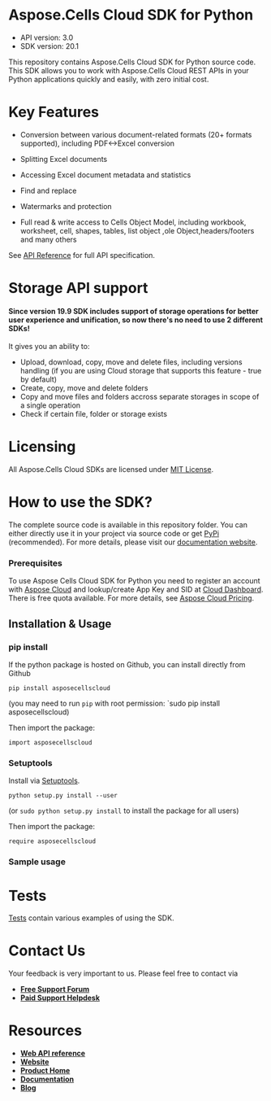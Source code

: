 # Aspose.Cells Cloud SDK for Python 

- API version: 3.0
- SDK version: 20.1

This repository contains Aspose.Cells Cloud SDK for Python source code. This SDK allows you to work with Aspose.Cells Cloud REST APIs in your Python applications quickly and easily, with zero initial cost.



# Key Features

- Conversion between various document-related formats (20+ formats supported), including PDF<->Excel conversion

- Splitting Excel documents

- Accessing Excel document metadata and statistics

- Find and replace

- Watermarks and protection

- Full read & write access to Cells Object Model, including workbook, worksheet, cell, shapes, tables, list object ,ole Object,headers/footers and many others

  

See [API Reference](https://apireference.aspose.cloud/cells/) for full API specification.



# Storage API support

#### Since version 19.9 SDK includes support of storage operations for better user experience and unification, so now there's no need to use 2 different SDKs!

It gives you an ability to:

- Upload, download, copy, move and delete files, including versions handling (if you are using Cloud storage that supports this feature - true by default)
- Create, copy, move and delete folders
- Copy and move files and folders accross separate storages in scope of a single operation
- Check if certain file, folder or storage exists

# Licensing

All Aspose.Cells Cloud SDKs are licensed under [MIT License](https://github.com/aspose-cells-cloud/aspose-cells-cloud-python/blob/master/LICENSE).



# How to use the SDK?

The complete source code is available in this repository folder. You can either directly use it in your project via source code or get [PyPi](https://pypi.org/project/asposecellscloud) (recommended).  For more details, please visit our [documentation website](https://docs.aspose.cloud/display/cellscloud/Available+SDKs).


### Prerequisites

 

To use Aspose Cells Cloud SDK for Python you need to register an account with [Aspose Cloud](https://www.aspose.cloud/) and lookup/create App Key and SID at [Cloud Dashboard](https://dashboard.aspose.cloud/#/apps). There is free quota available. For more details, see [Aspose Cloud Pricing](https://purchase.aspose.cloud/pricing).


## Installation & Usage

### pip install

If the python package is hosted on Github, you can install directly from Github

```
pip install asposecellscloud
```

(you may need to run `pip` with root permission: `sudo pip install asposecellscloud)

Then import the package:

```
import asposecellscloud
```

### Setuptools

Install via [Setuptools](http://pypi.python.org/pypi/setuptools).

```
python setup.py install --user
```

(or `sudo python setup.py install` to install the package for all users)

Then import the package:

```
require asposecellscloud
```

### Sample usage



# Tests

[Tests](https://github.com/aspose-cells-cloud/aspose-cells-cloud-python/tree/master/test) contain various examples of using the SDK.


# Contact Us

Your feedback is very important to us. Please feel free to contact via

- [**Free Support Forum**](https://forum.aspose.cloud/c/cells)
- [**Paid Support Helpdesk**](https://helpdesk.aspose.cloud/)

# Resources

- [**Web API reference**](https://apireference.aspose.cloud/cells/)
- [**Website**](https://www.aspose.cloud)
- [**Product Home**](https://products.aspose.cloud/cells)
- [**Documentation**](https://docs.aspose.cloud/display/cellscloud/Home)
- [**Blog**](https://blog.aspose.cloud/category/cells/)